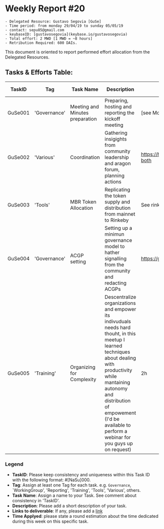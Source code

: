 # Weekly Report #20

```
- Delegated Resource: Gustavo Segovia [GuSe]
- Time period: from monday 29/04/19 to sunday 05/05/19
- contact: sepu85@gmail.com
- keybaseID: [gustavosegovia](keybase.io/gustavosegovia)
- Total effort: 2 MWD [1 MWD = ~8 hours]
- Retribution Required: 600 DAIs.
```

This document is oriented to report performed effort allocation from the Delegated Resources.  

## Tasks & Efforts Table:

| TaskID | Tag | Task Name | Description | Links to deliverable | Time applied |  
|---|---|---|---|---|---|
| GuSe001  | 'Governance' | Meeting and Minutes preparation | Preparing, hosting and reporting the kickoff meeting | [see Mom repository] | 3h |
| GuSe002 | 'Various' | Coordination | Gathering insigights from community leadership and aragon forum, planning actions | https://hackmd.io/PaYisxleTfmc_bHtXRM70w?both | 8h |
| GuSe003 | 'Tools' | MBR Token Allocation | Replicating the token supply and distribution from mainnet to Rinkeby | See rinkebyDAO | 1h |
| GuSe004 | 'Governance' | ACGP setting | Setting up a minimun governance model to hather signalling from the community and redacting ACGPs | https://github.com/aragoncoop/ACGP | 3h |
| GuSe005 | 'Training' | Organizing for Complexity | Descentralize organizations and empower its indivuduals needs hard thouht, in this meetup I learned techniques about dealing with productivity while mantaining autonomy and distribution of empowement (I'd be available to perform a webinar for you guys up on request) | 2h |


### Legend
- **TaskID**: Please keep consistency and uniqueness within this Task ID with the following format: #[NaSu]000. 
- **Tag**: Assign at least one Tag for each task. e.g. `Governance`, `WorkingGroup', 'Reporting', 'Training', 'Tools', 'Various', others.
- **Task Name**: Assign a name to your Task. See comment about consistency in 'TaskID'.
- **Description**: Please add a short description of your task.
- **Links to deliverable**: If any, please add a [link](#linkurl)
- **Time Applyed**: please state a round estimation about the time dedicated during this week on this specific task.
